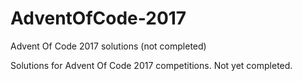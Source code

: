 # AdventOfCode-2017
Advent Of Code 2017 solutions (not completed)

Solutions for Advent Of Code 2017 competitions. Not yet completed. 
